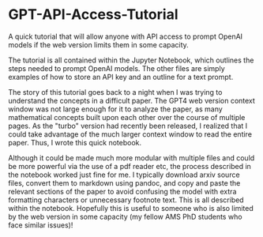 # GPT-API-Access-Tutorial
A quick tutorial that will allow anyone with API access to prompt OpenAI models if the web version limits them in some capacity. 

The tutorial is all contained within the Jupyter Notebook, which outlines the steps needed to prompt OpenAI models. The other files are simply examples of how to store an API key and an outline for a text prompt. 

The story of this tutorial goes back to a night when I was trying to understand the concepts in a difficult paper. The GPT4 web version context window was not large enough for it to analyze the paper, as many mathematical concepts built upon each other over the course of multiple pages. As the "turbo" version had recently been released, I realized that I could take advantage of the much larger context window to read the entire paper. Thus, I wrote this quick notebook. 

Although it could be made much more modular with multiple files and could be more powerful via the use of a pdf reader etc, the process described in the notebook worked just fine for me. I typically download arxiv source files, convert them to markdown using pandoc, and copy and paste the relevant sections of the paper to avoid confusing the model with extra formatting characters or unnecessary footnote text. This is all described within the notebook. Hopefully this is useful to someone who is also limited by the web version in some capacity (my fellow AMS PhD students who face similar issues)! 
